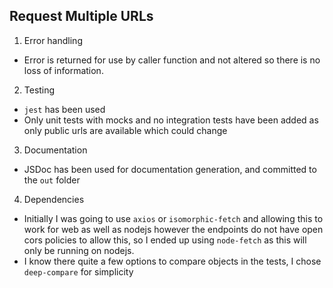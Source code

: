 ## Request Multiple URLs
1. Error handling
- Error is returned for use by caller function and not altered so there is no loss of information.
2. Testing
- `jest` has been used
- Only unit tests with mocks and no integration tests have been added as only public urls are available which could change
3. Documentation
- JSDoc has been used for documentation generation, and committed to the `out` folder
4. Dependencies
- Initially I was going to use `axios` or `isomorphic-fetch` and allowing this to work for web as well as nodejs 
  however the endpoints do not have open cors policies to allow this, so I ended up using `node-fetch` as this will
  only be running on nodejs.
- I know there quite a few options to compare objects in the tests, I chose `deep-compare` for simplicity  